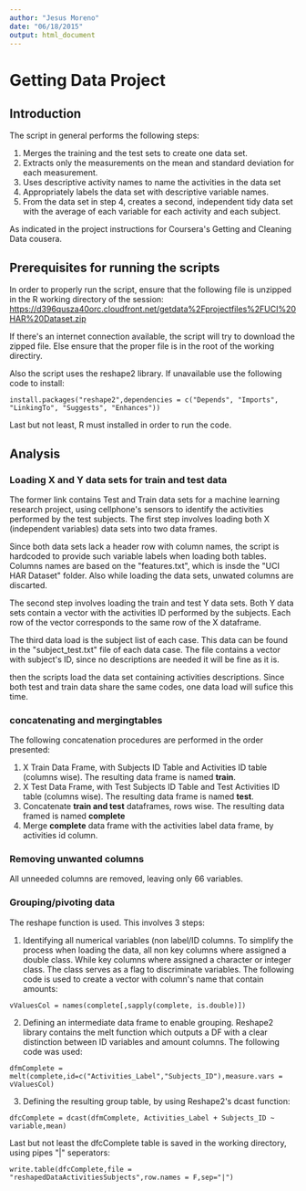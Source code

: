 ```yaml
---
author: "Jesus Moreno"
date: "06/18/2015"
output: html_document
---
```


# Getting Data Project

## Introduction

The script in general performs the following steps:

1. Merges the training and the test sets to create one data set.
2. Extracts only the measurements on the mean and standard deviation for each measurement.
3. Uses descriptive activity names to name the activities in the data set
4. Appropriately labels the data set with descriptive variable names.
5. From the data set in step 4, creates a second, independent tidy data set with the average of each variable for each activity and each subject.

As indicated in the project instructions for Coursera's Getting and Cleaning Data cousera.
    
## Prerequisites for running the scripts

In order to properly run the script, ensure that the following file is unzipped in the R working directory of the session: <https://d396qusza40orc.cloudfront.net/getdata%2Fprojectfiles%2FUCI%20HAR%20Dataset.zip>

If there's an internet connection available, the script will try to download the zipped file. Else ensure that the proper file is in the root of the working directiry. 

Also the script uses the reshape2 library. If unavailable use the following code to install:

```{r}
install.packages("reshape2",dependencies = c("Depends", "Imports", "LinkingTo", "Suggests", "Enhances"))
```

Last but not least, R must installed in order to run the code.


## Analysis

### Loading X and Y data sets for train and test data

The former link contains Test and Train data sets for a machine learning research project, using cellphone's sensors to identify the activities performed by the test subjects. The first step involves loading both X (independent variables) data sets into two data frames.

Since both data sets lack a header row with column names, the script is hardcoded to provide such variable labels when loading both tables. Columns names are based on the "features.txt", which is insde the "UCI HAR Dataset" folder. Also while loading the data sets, unwated columns are discarted.


The second step involves loading the train and test Y data sets. Both Y data sets contain a vector with the activities ID performed by the subjects. Each row of the vector corresponds to the same row of the X dataframe.

The third data load is the subject list of each case. This data can be found in the "subject_test.txt" file of each data case. The file contains a vector with subject's ID, since no descriptions are needed it will be fine as it is.

then the scripts load the data set containing activities descriptions. Since both test and train data share the same codes, one data load will sufice this time. 


### concatenating and mergingtables

The following concatenation procedures are performed in the order presented:

1. X Train Data Frame, with Subjects ID Table and Activities ID table (columns wise). The resulting data frame is named **train**.
2. X Test Data Frame, with Test Subjects ID Table and Test Activities ID table (columns wise). The resulting data frame is named **test**.
3. Concatenate **train and test** dataframes, rows wise. The resulting data framed is named **complete**
4. Merge **complete** data frame with the activities label data frame, by activities id column.

### Removing unwanted columns

All unneeded columns are removed, leaving only 66 variables.


### Grouping/pivoting data

The reshape function is used. This involves 3 steps:

1. Identifying all numerical variables (non label/ID columns. To simplify the process when loading the data, all non key columns where assigned a double class. While key columns where assigned a character or integer class. The class serves as a flag to discriminate variables. The following code is used to create a vector with column's name that contain amounts:


```{r}
vValuesCol = names(complete[,sapply(complete, is.double)])
```

2. Defining an intermediate data frame to enable grouping. Reshape2 library contains the melt function which outputs a DF with a clear distinction between ID variables and amount columns. The following code was used:

```{r}
dfmComplete = melt(complete,id=c("Activities_Label","Subjects_ID"),measure.vars = vValuesCol)
```
3. Defining the resulting group table, by using Reshape2's dcast function:

```{r}
dfcComplete = dcast(dfmComplete, Activities_Label + Subjects_ID ~ variable,mean)
```

Last but not least the dfcComplete table is saved in the working directory, using pipes "|" seperators:
```{r}
write.table(dfcComplete,file = "reshapedDataActivitiesSubjects",row.names = F,sep="|")
```

